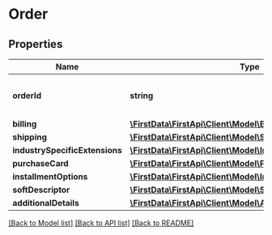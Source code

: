 # Order

## Properties
Name | Type | Description | Notes
------------ | ------------- | ------------- | -------------
**orderId** | **string** | Client Order ID if supplied by client. | [optional] 
**billing** | [**\FirstData\FirstApi\Client\Model\Billing**](Billing.md) |  | [optional] 
**shipping** | [**\FirstData\FirstApi\Client\Model\Shipping**](Shipping.md) |  | [optional] 
**industrySpecificExtensions** | [**\FirstData\FirstApi\Client\Model\IndustrySpecificExtensions**](IndustrySpecificExtensions.md) |  | [optional] 
**purchaseCard** | [**\FirstData\FirstApi\Client\Model\PurchaseCards**](PurchaseCards.md) |  | [optional] 
**installmentOptions** | [**\FirstData\FirstApi\Client\Model\InstallmentOptions**](InstallmentOptions.md) |  | [optional] 
**softDescriptor** | [**\FirstData\FirstApi\Client\Model\SoftDescriptor**](SoftDescriptor.md) |  | [optional] 
**additionalDetails** | [**\FirstData\FirstApi\Client\Model\AdditionalDetails**](AdditionalDetails.md) |  | [optional] 

[[Back to Model list]](../README.md#documentation-for-models) [[Back to API list]](../README.md#documentation-for-api-endpoints) [[Back to README]](../README.md)


